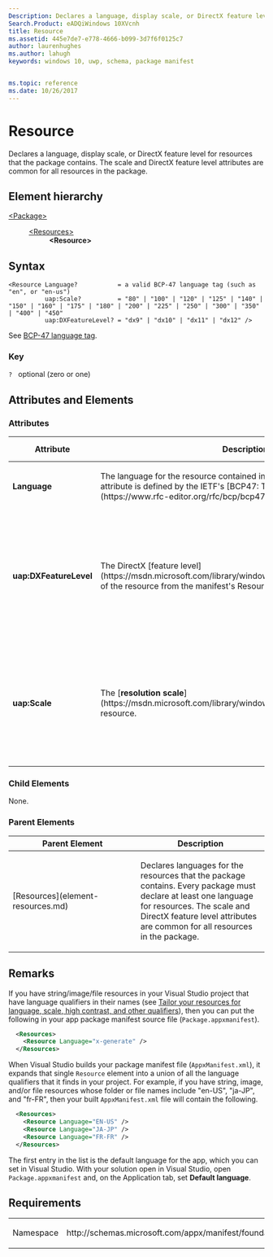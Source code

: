 ```yaml
---
Description: Declares a language, display scale, or DirectX feature level for resources that the package contains. The scale and DirectX feature level attributes are common for all resources in the package.
Search.Product: eADQiWindows 10XVcnh
title: Resource
ms.assetid: 445e7de7-e778-4666-b099-3d7f6f0125c7
author: laurenhughes
ms.author: lahugh
keywords: windows 10, uwp, schema, package manifest


ms.topic: reference
ms.date: 10/26/2017
---
```

<link rel="stylesheet" href="https://az835927.vo.msecnd.net/sites/uwp/Resources/css/custom.css">

# Resource

Declares a language, display scale, or DirectX feature level for resources that the package contains. The scale and DirectX feature level attributes are common for all resources in the package.

## Element hierarchy

<dl>
<dt><a href="element-package.md">&lt;Package&gt;</a></dt>
<dd>
<dl>
<dt><a href="element-resources.md">&lt;Resources&gt;</a></dt>
<dd><b>&lt;Resource&gt;</b></dd>
</dl>
</dd>
</dl>

## Syntax

```
<Resource Language?           = a valid BCP-47 language tag (such as "en", or "en-us")
          uap:Scale?          = "80" | "100" | "120" | "125" | "140" | "150" | "160" | "175" | "180" | "200" | "225" | "250" | "300" | "350" | "400" | "450"
          uap:DXFeatureLevel? = "dx9" | "dx10" | "dx11" | "dx12" />
```

See [BCP-47 language tag](https://go.microsoft.com/fwlink/p/?linkid=227302).

### Key

`?`   optional (zero or one)

## Attributes and Elements

### Attributes

<table>
<colgroup>
<col width="20%" />
<col width="20%" />
<col width="20%" />
<col width="20%" />
<col width="20%" />
</colgroup>
<thead>
<tr class="header">
<th>Attribute</th>
<th>Description</th>
<th>Data type</th>
<th>Required</th>
<th>Default value</th>
</tr>
</thead>
<tbody>
<tr class="odd">
<td><strong>Language</strong></td>
<td><p>The language for the resource contained in the package. The syntax of this attribute is defined by the IETF's [BCP47: Tags for Identifying Languages](https://www.rfc-editor.org/rfc/bcp/bcp47.txt).</p></td>
<td>language</td>
<td>No</td>
<td></td>
</tr>
<tr class="even">
<td><strong>uap:DXFeatureLevel</strong></td>
<td><p>The DirectX [feature level](https://msdn.microsoft.com/library/windows/desktop/ff476876#overview) of the resource from the manifest's Resources\Resource field.</p></td>
<td><p>This attribute can have one of the following values:</p>
<ul>
<li>dx9</li>
<li>dx10</li>
<li>dx11</li>
</ul></td>
<td>No</td>
<td></td>
</tr>
<tr class="odd">
<td><strong>uap:Scale</strong></td>
<td><p>The [<strong>resolution scale</strong>](https://msdn.microsoft.com/library/windows/apps/br226165) of the resource.</p></td>
<td>&quot;100&quot; | &quot;120&quot; | &quot;125&quot; | &quot;140&quot; | &quot;150&quot; | &quot;160&quot; | &quot;180&quot; | &quot;200&quot; | &quot;225&quot; | &quot;250&quot; | &quot;300&quot; | &quot;400&quot;</td>
<td>No</td>
<td></td>
</tr>
</tbody>
</table>

### Child Elements

None.

### Parent Elements

<table>
<colgroup>
<col width="50%" />
<col width="50%" />
</colgroup>
<thead>
<tr class="header">
<th>Parent Element</th>
<th>Description</th>
</tr>
</thead>
<tbody>
<tr class="odd">
<td>[Resources](element-resources.md)</td>
<td><p>Declares languages for the resources that the package contains. Every package must declare at least one language for resources. The scale and DirectX feature level attributes are common for all resources in the package.</p></td>
</tr>
</tbody>
</table>

## Remarks

If you have string/image/file resources in your Visual Studio project that have language qualifiers in their names (see [Tailor your resources for language, scale, high contrast, and other qualifiers](/windows/uwp/app-resources/tailor-resources-lang-scale-contrast?branch=live)), then you can put the following in your app package manifest source file (`Package.appxmanifest`).

```xml
  <Resources>
    <Resource Language="x-generate" />
  </Resources>
```

When Visual Studio builds your package manifest file (`AppxManifest.xml`), it expands that single `Resource` element into a union of all the language qualifiers that it finds in your project. For example, if you have string, image, and/or file resources whose folder or file names include "en-US", "ja-JP", and "fr-FR", then your built `AppxManifest.xml` file will contain the following.

```xml
  <Resources>
    <Resource Language="EN-US" />
    <Resource Language="JA-JP" />
    <Resource Language="FR-FR" />
  </Resources>
```

The first entry in the list is the default language for the app, which you can set in Visual Studio. With your solution open in Visual Studio, open `Package.appxmanifest` and, on the Application tab, set **Default language**.

## Requirements

<table>
<colgroup>
<col width="50%" />
<col width="50%" />
</colgroup>
<tbody>
<tr class="odd">
<td><p>Namespace</p></td>
<td><p>http://schemas.microsoft.com/appx/manifest/foundation/windows10</p></td>
</tr>
</tbody>
</table>
